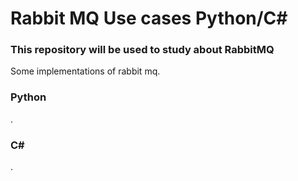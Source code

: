 # Rabbit MQ Use cases Python/C#

### This repository will be used to study about RabbitMQ
 Some implementations of rabbit mq.

### Python
. 

### C#
.
